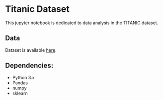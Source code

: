 # Titanic Dataset

This jupyter notebook is dedicated to data analysis in the TITANIC dataset.

## Data
Dataset is available [here](https://www.kaggle.com/anikannal/solar-power-generation-data).

## Dependencies:
  - Python 3.x
  - Pandas
  - numpy
  - sklearn

